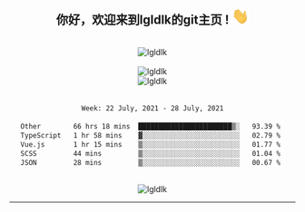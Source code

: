 <div align="center">
<h2> 你好，欢迎来到lgldlk的git主页 ! <img src="https://github.com/lgldlk/lgldlk/blob/main/gifs/Hi.gif" width="30px"></h2>
</div>

<div align="center">
 </br>
 <img src="http://aiitapp.cn:8091/?color=rgba(37,144,118,1)&shadowColor=rgba(12,16,20,1)&fontSize=120&&shadowOffsetX=9&shadowOffsetY=11" height="26px" alt="lgldlk" />
 </br>

   </br>
 <img src="https://github-readme-stats.vercel.app/api?username=lgldlk&show_icons=true&theme=gotham&locale=cn" alt="lgldlk" />
 

</br>

<img  src="http://github-readme-stats.vercel.app/api/top-langs/?username=lgldlk&show_icons=true&theme=gotham&locale=cn&layout=compact" alt="lgldlk"/>  
</br>
</br>

<!--START_SECTION:waka-->
```text
Week: 22 July, 2021 - 28 July, 2021

Other        66 hrs 18 mins  ███████████████████████▒░   93.39 % 
TypeScript   1 hr 58 mins    ▓░░░░░░░░░░░░░░░░░░░░░░░░   02.79 % 
Vue.js       1 hr 15 mins    ▒░░░░░░░░░░░░░░░░░░░░░░░░   01.77 % 
SCSS         44 mins         ▒░░░░░░░░░░░░░░░░░░░░░░░░   01.04 % 
JSON         28 mins         ▒░░░░░░░░░░░░░░░░░░░░░░░░   00.67 % 
```
<!--END_SECTION:waka-->

 </br>
  <img src="https://visitor-badge.glitch.me/badge?page_id=lgldlk" alt="lgldlk" />

---

 

